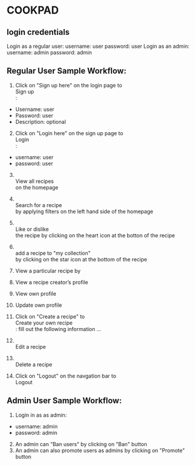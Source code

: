 # COOKPAD
## login credentials
Login as a regular user:
username: user
password: user
Login as an admin:
username: admin
password: admin

## Regular User Sample Workflow:
1. Click on "Sign up here" on the login page to <br>Sign up</br>: 
* Username: user
* Password: user
* Description: optional
2. Click on "Login here" on the sign up page to <br>Login</br>:
* username: user
* password: user
3. <br>View all recipes</br> on the homepage
4. <br>Search for a recipe</br> by applying filters on the left hand side of the homepage
5. <br>Like or dislike</br> the recipe by clicking on the heart icon at the botton of the recipe
6. <br>add a recipe to "my collection"</br> by clicking on the star icon at the bottom of the recipe

7. View a particular recipe by
8. View a recipe creator’s profile

9. View own profile
10. Update own profile

11. Click on "Create a recipe" to <br>Create your own recipe</br>:
  fill out the following information ...
12. <br>Edit a recipe</br>
13. <br>Delete a recipe</br>

14. Click on "Logout" on the navgation bar to <br>Logout</br>


## Admin User Sample Workflow:
1. Login in as as admin:
* username: admin
* password: admin
2. An admin can "Ban users" by clicking on "Ban" button
3. An admin can also promote users as admins by clicking on "Promote" button
